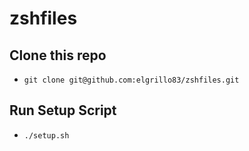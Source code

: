 # zshfiles

## Clone this repo

* `git clone git@github.com:elgrillo83/zshfiles.git`

## Run Setup Script

* `./setup.sh`
